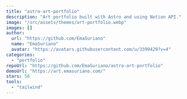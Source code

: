 ```yaml
---
title: "astro-art-portfolio"
description: "Art portfolio built with Astro and using Notion API."
image: "/src/assets/themes/art-portfolio.webp"
images: []
author:
  url: "https://github.com/EmaSuriano"
  name: "EmaSuriano"
  avatar: "https://avatars.githubusercontent.com/u/3399429?v=4"
categories:
  - "portfolio"
repoUrl: "https://github.com/EmaSuriano/astro-art-portfolio"
demoUrl: "https://art.emasuriano.com/"
stars: 58
tools:
  - "tailwind"
---
```

